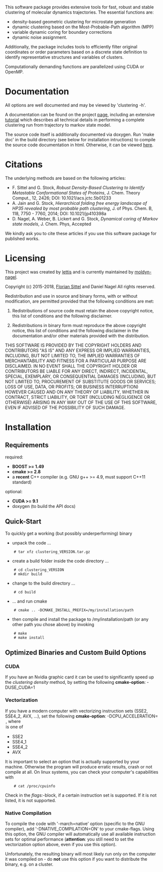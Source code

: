 


This software package provides extensive tools for fast, robust and stable
clustering of molecular dynamics trajectories.
The essential functions are:
  - density-based geometric clustering for microstate generation
  - dynamic clustering based on the Most-Probable-Path algorithm (MPP)
  - variable dynamic coring for boundary corrections
  - dynamic noise assignment.

Additionally, the package includes tools to efficiently filter original
coordinates or order parameters based on a discrete state definition
to identify representative structures and variables of clusters.

<!--
Computationally demanding functions are parallelized in a hybrid model using
OpenMP for SMP parallelization on a single node (multithreading)
and MPI over different cluster nodes. MPI support, however, is optional and
for a modern computer with a high number of fast cores or
even multiple CPUs, OpenMP parallelization is sufficiently fast.
-->
Computationally demanding functions are parallelized using CUDA or OpenMP.

# Documentation
All options are well documented and may be viewed by 'clustering -h'.

A documentation can be found on the project [page](https://moldyn.github.io/Clustering/docIndex.html), including an extensive [tutorial](https://moldyn.github.io/Clustering/docTutorial.html) which describes all technical
details in performing a complete clustering run from trajectory to markov state model.

The source code itself is additionally documented via doxygen. Run 'make doc' in
the build directory (see below for installation intructions) to compile the source
code documentation in html. Otherwise, it can be viewed [here](https://moldyn.github.io/Clustering/doxygen/index.html).


# Citations
The underlying methods are based on the following articles:
  - F. Sittel and G. Stock, *Robust Density-Based Clustering to Identify
    Metastable Conformational States of Proteins*,
    J. Chem. Theory Comput., 12, 2426; DOI: 10.1021/acs.jctc.5b01233
  - A. Jain and G. Stock, *Hierarchical folding free energy landscape of HP35
    revealed by most probable path clustering*,
    J. of Phys. Chem. B, 118, 7750 - 7760, 2014; DOI: 10.1021/jp410398a
  - D. Nagel, A. Weber, B. Lickert and G. Stock, *Dynamical coring of Markov state models*, J. Chem. Phys, Accepted

We kindly ask you to cite these articles if you use this software package for
published works.


# Licensing
This project was created by [lettis](http://www.lettis.net) and is currently maintained by [moldyn-nagel](https://github.com/moldyn-nagel).

Copyright (c) 2015-2018, [Florian Sittel](http://www.lettis.net) and Daniel Nagel
All rights reserved.

Redistribution and use in source and binary forms, with or without
modification, are permitted provided that the following conditions are met:

1. Redistributions of source code must retain the above copyright notice,
   this list of conditions and the following disclaimer.

2. Redistributions in binary form must reproduce the above copyright notice,
   this list of conditions and the following disclaimer in the documentation
   and/or other materials provided with the distribution.

THIS SOFTWARE IS PROVIDED BY THE COPYRIGHT HOLDERS AND CONTRIBUTORS "AS IS" AND ANY
EXPRESS OR IMPLIED WARRANTIES, INCLUDING, BUT NOT LIMITED TO, THE IMPLIED WARRANTIES
OF MERCHANTABILITY AND FITNESS FOR A PARTICULAR PURPOSE ARE DISCLAIMED. IN NO EVENT
SHALL THE COPYRIGHT HOLDER OR CONTRIBUTORS BE LIABLE FOR ANY DIRECT, INDIRECT, INCIDENTAL,
SPECIAL, EXEMPLARY, OR CONSEQUENTIAL DAMAGES (INCLUDING, BUT NOT LIMITED TO, PROCUREMENT
OF SUBSTITUTE GOODS OR SERVICES; LOSS OF USE, DATA, OR PROFITS; OR BUSINESS INTERRUPTION)
HOWEVER CAUSED AND ON ANY THEORY OF LIABILITY, WHETHER IN CONTRACT, STRICT LIABILITY, OR
TORT (INCLUDING NEGLIGENCE OR OTHERWISE) ARISING IN ANY WAY OUT OF THE USE OF THIS SOFTWARE,
EVEN IF ADVISED OF THE POSSIBILITY OF SUCH DAMAGE.



# Installation
## Requirements
 required:
  -  **BOOST >= 1.49**
  -  **cmake >= 2.8**
  -  a **recent** C++ compiler (e.g. GNU g++ >= 4.9, must
     support C++11 standard)

 optional:
  - **CUDA >= 9.1**
  - doxygen (to build the API docs)
<!--  - MPI (for parallelized execution on clusters) -->

## Quick-Start

To quickly get a working (but possibly underperforming) binary

  - unpack the code ...
```
    # tar xfz clustering_VERSION.tar.gz
```
  - create a build folder inside the code directory ...
```
    # cd clustering_VERSION
    # mkdir build
```
  - change to the build directory ...
```
    # cd build
```
  - ... and run cmake
```
    # cmake .. -DCMAKE_INSTALL_PREFIX=/my/installation/path
```
  - then compile and install the package to /my/installation/path (or any other
    path you chose above) by invoking
```
    # make
    # make install 
```

## Optimized Binaries and Custom Build Options

### CUDA
If you have an Nvidia graphic card it can be used to significantly speed up the
*clustering density* method, by setting the following **cmake-option**:
-DUSE_CUDA=1

### Vectorization
If you have a modern computer with vectorizing instruction sets (SSE2, SSE4_2,
AVX, ...), set the following **cmake-option**: -DCPU_ACCELERATION=<OPTION>,
where <OPTION> is one of
  - SSE2
  - SSE4_1
  - SSE4_2
  - AVX

It is important to select an option that is actually supported by your machine.
Otherwise the program will produce erratic results, crash or not compile at all.
On linux systems, you can check your computer's capabilities with
```
    # cat /proc/cpuinfo
```
Check in the *flags:*-block, if a certain instruction set is supported.
If it is not listed, it is not supported.

### Native Compilation
To compile the code with '-march=native' option (specific to the GNU compiler),
add '-DNATIVE_COMPILATION=ON' to your cmake-flags.
Using this option, the GNU compiler will automatically use all available
instruction sets for optimal performance (**attention**: you still
need to set the vectorization option above, even if you use this option).

Unfortunately, the resulting binary will most likely run only on the computer
it was compiled on - do **not** use this option if you want
to distribute the binary, e.g. on a cluster.

<!--
### MPI
For MPI support, build your binary with the additional cmake-flag -DDC_USE_MPI=ON.
Invoke the *clustering_mpi* binary in the following way to run on several nodes with local multithreading via OpenMP:

     # /usr/bin/mpirun -n N_NODES -bind-to-core -bynode -cpus-per-proc N_THREADS_PER_NODE -report-bindings  \
          clustering_mpi density -f COORDS_FILE -r RADIUS -p POPS_OUT -d FE_OUT -n N_THREADS_PER_NODE
-->

